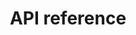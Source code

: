 ---
pcx_content_type: navigation
title: API reference
external_link: https://developers.cloudflare.com/api/operations/radar-get-annotations-outages
weight: 5
_build:
  publishResources: false
  render: never
---